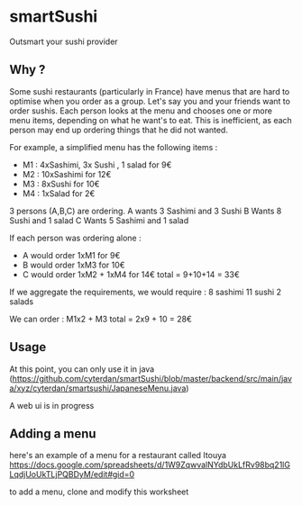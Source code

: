 # smartSushi
Outsmart your sushi provider

## Why ?

Some sushi restaurants (particularly in France) have menus that are hard to optimise when you order as a group.
Let's say you and your friends want to order sushis. Each person looks at the menu and chooses one or more menu items, 
depending on what he want's to eat. 
This is inefficient, as each person may end up ordering things that he did not wanted.

For example, a simplified menu has the following items : 
- M1 : 4xSashimi, 3x Sushi , 1 salad for 9€
- M2 : 10xSashimi for 12€
- M3 : 8xSushi for 10€
- M4 : 1xSalad for 2€

3 persons (A,B,C) are ordering. 
A wants 3 Sashimi and 3 Sushi
B Wants 8 Sushi and 1 salad
C Wants 5 Sashimi and 1 salad 

If each person was ordering alone : 
- A would order 1xM1 for 9€
- B would order 1xM3 for 10€
- C would order 1xM2 + 1xM4 for 14€
total = 9+10+14 = 33€

If we aggregate the requirements, we would require : 
8 sashimi
11 sushi
2 salads

We can order : 
M1x2 + M3 
total = 2x9 + 10 = 28€

## Usage 
At this point, you can only use it in java (https://github.com/cyterdan/smartSushi/blob/master/backend/src/main/java/xyz/cyterdan/smartsushi/JapaneseMenu.java)

A web ui is in progress

## Adding a menu

here's an example of a menu for a restaurant called Itouya
https://docs.google.com/spreadsheets/d/1W9ZqwvalNYdbUkLfRv98bq21lGLqdjUoUkTLjPQBDyM/edit#gid=0

to add a menu, clone and modify this worksheet
